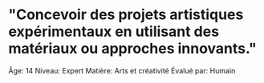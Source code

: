 # "Concevoir des projets artistiques expérimentaux en utilisant des matériaux ou approches innovants."

Âge: 14
Niveau: Expert
Matière: Arts et créativité
Évalué par: Humain